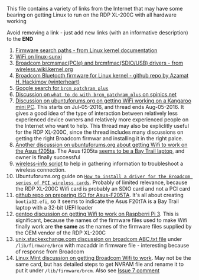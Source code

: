 This file contains a variety of links from the Internet that may have some bearing on getting Linux to run on the RDP XL-200C with all hardware working

Avoid removing a link - just add new links (with an informative description) to the **END**


1. [Firmware search paths - from Linux kernel documentation](https://www.kernel.org/doc/html/v4.17/driver-api/firmware/fw_search_path.html)
2. [WiFi on linux-sunxi](https://linux-sunxi.org/Wifi)
3. [Broadcom brcmsmac(PCIe) and brcmfmac(SDIO/USB) drivers - from wireless.wiki.kernel.org](https://wireless.wiki.kernel.org/en/users/drivers/brcm80211)
4. [Broadcom Bluetooth firmware for Linux kernel - github repo by Azamat H. Hackimov (winterheart)](https://github.com/winterheart/broadcom-bt-firmware)
5. [Google search for ```brcm_patchram_plus```](https://www.google.com/search?q=brcm_patchram_plus&oq=brcm_patchram_plus)
6. [Discussion on ```what to do with brcm_patchram_plus``` on spinics.net](https://www.spinics.net/lists/linux-bluetooth/msg70830.html)
7. [Discussion on ubuntuforums.org on getting WiFi working on a Kangaroo mini PC](https://ubuntuforums.org/showthread.php?t=2329846). This starts on Jul-05-2016, and thread ends Aug-05-2016. It gives a good idea of the type of interaction between relatively less experienced device owners and relatively more experienced people on the Internet who want to help. This thread may also be expliclitly useful for the RDP XL-200C, since the thread includes many discussions on getting the right Broadcom firmwar and installing it in the right palce.
8. [Another discussion on ubuntuforums.org about getting Wifi to work on the Asus f205ta](https://ubuntuforums.org/showthread.php?t=2290874). The Asus f205ta [seems to be a Bay Trail laptop](http://www.driversfree.org/en/news/review-and-specs-of-asus-f205ta-budget-notebook-with-a-11-6-inch-display), and owner is finally successful
9. [wireless-info script](https://raw.githubusercontent.com/UbuntuForums/wireless-info/master/wireless-info) to help in gathering information to troubleshoot a wireless connection.
10. Ubuntuforums.org guide on [```How to install a driver for the Broadcom series of PCI wireless cards```](https://ubuntuforums.org/showthread.php?t=2214110). Probably of limited relevance, because the RDP XL-200C Wifi card is probably an SDIO card and not a PCI card
11. [github repo on preparing ISO for Asus-F205TA](https://github.com/Mechazawa/Arch-Linux-Asus-F205TA). It's all about creating ```bootia32.efi```, so it seems to indicate the Asus F20tTA is a Bay Trail laptop with a 32-bit UEFI loader
12. [gentoo discussion on getting Wifi to work on Raspberri Pi 3](https://forums.gentoo.org/viewtopic-p-7949030.html?sid=18a9accf5456dbb752e962749758ce65). This is significant, because the names of the firmware files used to make Wifi finally work are **the same** as the names of the firmware files supplied by the OEM vendor of the RDP XL-200C
13. [unix.stackexchange.com discussion on broadcom ABC.txt file](https://unix.stackexchange.com/a/254819) under ```/lib/firmware/brcm``` with macaddr in firmware file - interesting because of response from Broadcom
14. [Linux Mint discussion on getting Broadcom Wifi to work](https://forums.linuxmint.com/viewtopic.php?p=1429538&sid=77dac810701f0776af9ce697a95b0089#p1429538). May not be the same card, but has detailed steps to get NVRAM file and rename it to put it under ```/lib/firmware/brcm```. Also see [Issue 7 comment](https://github.com/sundarnagarajan/rdp-xl200c-linux/issues/7#issuecomment-407669551)
